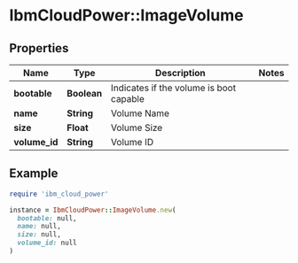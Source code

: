 # IbmCloudPower::ImageVolume

## Properties

| Name | Type | Description | Notes |
| ---- | ---- | ----------- | ----- |
| **bootable** | **Boolean** | Indicates if the volume is boot capable |  |
| **name** | **String** | Volume Name |  |
| **size** | **Float** | Volume Size |  |
| **volume_id** | **String** | Volume ID |  |

## Example

```ruby
require 'ibm_cloud_power'

instance = IbmCloudPower::ImageVolume.new(
  bootable: null,
  name: null,
  size: null,
  volume_id: null
)
```

